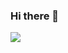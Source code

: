 ### Hi there 👋

![](https://raw.githubusercontent.com/orbitze/cf-stats/main/output/light_card.svg#gh-dark-mode-only)
<!--
![](https://raw.githubusercontent.com/orbitze/cf-stats/main/output/light_card.svg) -->

<!--
**orbitze/orbitze** is a ✨ _special_ ✨ repository because its `README.md` (this file) appears on your GitHub profile.

Here are some ideas to get you started:

- 🔭 I’m currently working on ...
- 🌱 I’m currently learning ...
- 👯 I’m looking to collaborate on ...
- 🤔 I’m looking for help with ...
- 💬 Ask me about ...
- 📫 How to reach me: ...
- 😄 Pronouns: ...
- ⚡ Fun fact: ...
-->
